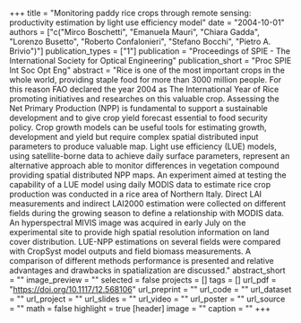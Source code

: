 +++
title = "Monitoring paddy rice crops through remote sensing: productivity estimation by light use efficiency model"
date = "2004-10-01"
authors = ["c("Mirco Boschetti", "Emanuela Mauri", "Chiara Gadda", "Lorenzo Busetto", "Roberto Confalonieri", "Stefano Bocchi", "Pietro A. Brivio")"]
publication_types = ["1"]
publication = "Proceedings of SPIE - The International Society for Optical Engineering"
publication_short = "Proc SPIE Int Soc Opt Eng"
abstract = "Rice is one of the most important crops in the whole world, providing staple food for more than 3000 million people. For this reason FAO declared the year 2004 as The International Year of Rice promoting initiatives and researches on this valuable crop. Assessing the Net Primary Production (NPP) is fundamental to support a sustainable development and to give crop yield forecast essential to food security policy. Crop growth models can be useful tools for estimating growth, development and yield but require complex spatial distributed input parameters to produce valuable map. Light use efficiency (LUE) models, using satellite-borne data to achieve daily surface parameters, represent an alternative approach able to monitor differences in vegetation compound providing spatial distributed NPP maps. An experiment aimed at testing the capability of a LUE model using daily MODIS data to estimate rice crop production was conducted in a rice area of Northern Italy. Direct LAI measurements and indirect LAI2000 estimation were collected on different fields during the growing season to define a relationship with MODIS data. An hyperspectral MIVIS image was acquired in early July on the experimental site to provide high spatial resolution information on land cover distribution. LUE-NPP estimations on several fields were compared with CropSyst model outputs and field biomass measurements. A comparison of different methods performance is presented and relative advantages and drawbacks in spatialization are discussed."
abstract_short = ""
image_preview = ""
selected = false
projects = []
tags = []
url_pdf = "https://doi.org/10.1117/12.568106"
url_preprint = ""
url_code = ""
url_dataset = ""
url_project = ""
url_slides = ""
url_video = ""
url_poster = ""
url_source = ""
math = false
highlight = true
[header]
image = ""
caption = ""
+++
